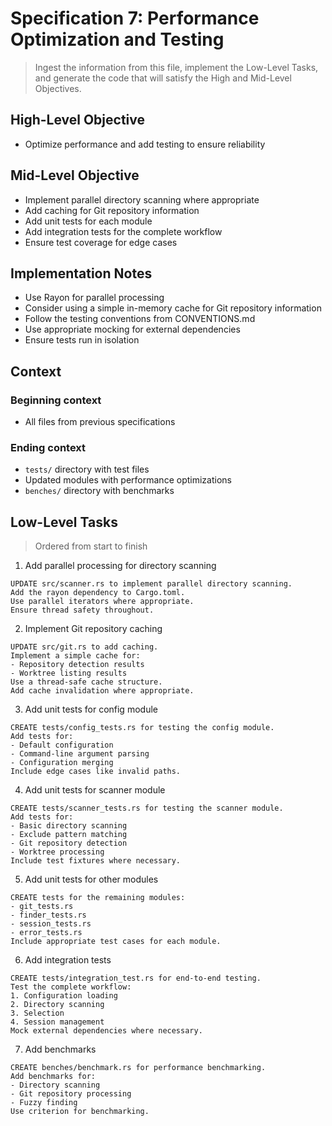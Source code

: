# Specification 7: Performance Optimization and Testing

> Ingest the information from this file, implement the Low-Level Tasks, and generate the code that will satisfy the High and Mid-Level Objectives.

## High-Level Objective

- Optimize performance and add testing to ensure reliability

## Mid-Level Objective

- Implement parallel directory scanning where appropriate
- Add caching for Git repository information
- Add unit tests for each module
- Add integration tests for the complete workflow
- Ensure test coverage for edge cases

## Implementation Notes

- Use Rayon for parallel processing
- Consider using a simple in-memory cache for Git repository information
- Follow the testing conventions from CONVENTIONS.md
- Use appropriate mocking for external dependencies
- Ensure tests run in isolation

## Context

### Beginning context

- All files from previous specifications

### Ending context

- `tests/` directory with test files
- Updated modules with performance optimizations
- `benches/` directory with benchmarks

## Low-Level Tasks

> Ordered from start to finish

1. Add parallel processing for directory scanning

```aider
UPDATE src/scanner.rs to implement parallel directory scanning.
Add the rayon dependency to Cargo.toml.
Use parallel iterators where appropriate.
Ensure thread safety throughout.
```

2. Implement Git repository caching

```aider
UPDATE src/git.rs to add caching.
Implement a simple cache for:
- Repository detection results
- Worktree listing results
Use a thread-safe cache structure.
Add cache invalidation where appropriate.
```

3. Add unit tests for config module

```aider
CREATE tests/config_tests.rs for testing the config module.
Add tests for:
- Default configuration
- Command-line argument parsing
- Configuration merging
Include edge cases like invalid paths.
```

4. Add unit tests for scanner module

```aider
CREATE tests/scanner_tests.rs for testing the scanner module.
Add tests for:
- Basic directory scanning
- Exclude pattern matching
- Git repository detection
- Worktree processing
Include test fixtures where necessary.
```

5. Add unit tests for other modules

```aider
CREATE tests for the remaining modules:
- git_tests.rs
- finder_tests.rs
- session_tests.rs
- error_tests.rs
Include appropriate test cases for each module.
```

6. Add integration tests

```aider
CREATE tests/integration_test.rs for end-to-end testing.
Test the complete workflow:
1. Configuration loading
2. Directory scanning
3. Selection
4. Session management
Mock external dependencies where necessary.
```

7. Add benchmarks

```aider
CREATE benches/benchmark.rs for performance benchmarking.
Add benchmarks for:
- Directory scanning
- Git repository processing
- Fuzzy finding
Use criterion for benchmarking.
```
